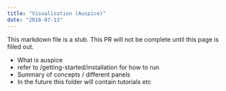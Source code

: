 ```yaml
---
title: "Visualisation (Auspice)"
date: "2018-07-13"
---
```


This markdown file is a stub. This PR will not be complete until this page is filled out.

* What is auspice
* refer to /getting-started/installation for how to run
* Summary of concepts / different panels
* In the future this folder will contain tutorials etc

